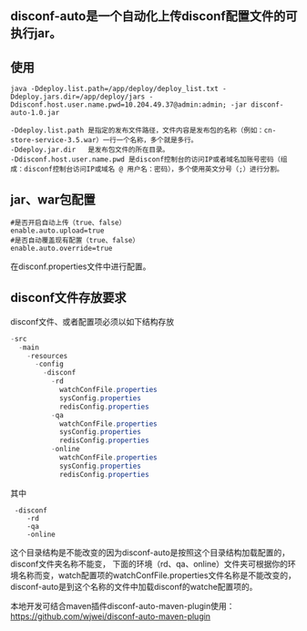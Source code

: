 ## disconf-auto是一个自动化上传disconf配置文件的可执行jar。

## 使用
```
java -Ddeploy.list.path=/app/deploy/deploy_list.txt -Ddeploy.jars.dir=/app/deploy/jars -Ddisconf.host.user.name.pwd=10.204.49.37@admin:admin; -jar disconf-auto-1.0.jar
```

```
-Ddeploy.list.path 是指定的发布文件路径，文件内容是发布包的名称（例如：cn-store-service-3.5.war）一行一个名称，多个就是多行。
-Ddeploy.jar.dir   是发布包文件的所在目录。
-Ddisconf.host.user.name.pwd 是disconf控制台的访问IP或者域名加账号密码（组成：disconf控制台访问IP或域名 @ 用户名：密码），多个使用英文分号（;）进行分割。
```                             

## jar、war包配置
```properties
#是否开启自动上传（true、false）
enable.auto.upload=true
#是否自动覆盖现有配置（true、false）
enable.auto.override=true
```

在disconf.properties文件中进行配置。

## disconf文件存放要求
disconf文件、或者配置项必须以如下结构存放

```java
-src
  -main
    -resources
      -config
        -disconf
          -rd
            watchConfFile.properties
            sysConfig.properties
            redisConfig.properties
          -qa
            watchConfFile.properties
            sysConfig.properties
            redisConfig.properties
          -online
            watchConfFile.properties
            sysConfig.properties
            redisConfig.properties
```

其中 
```
 -disconf
    -rd
    -qa
    -online
```
这个目录结构是不能改变的因为disconf-auto是按照这个目录结构加载配置的，disconf文件夹名称不能变，
下面的环境（rd、qa、online）文件夹可根据你的环境名称而变，watch配置项的watchConfFile.properties文件名称是不能改变的，
disconf-auto是到这个名称的文件中加载disconf的watche配置项的。 

本地开发可结合maven插件disconf-auto-maven-plugin使用：https://github.com/wjwei/disconf-auto-maven-plugin

